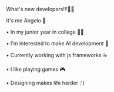 What's new developers!!!👨‍💻

It's me Angelo 👦




• In my junior year in college 👨‍🎓

• I'm interested to make AI development 🤖 

• Currently working with js frameworks ☕ 

• I like playing games 🎮

• Designing makes life harder :')



